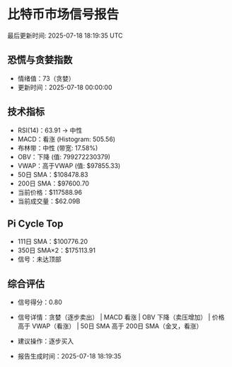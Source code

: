 # 比特币市场信号报告

最后更新时间: 2025-07-18 18:19:35 UTC

## 恐慌与贪婪指数
- 情绪值：73（贪婪）
- 更新时间：2025-07-18 00:00:00

## 技术指标
- RSI(14)：63.91 → 中性
- MACD：看涨 (Histogram: 505.56)
- 布林带：中性 (带宽: 17.58%)
- OBV：下降 (值: 799272230379)
- VWAP：高于VWAP (值: $97855.33)
- 50日 SMA：$108478.83
- 200日 SMA：$97600.70
- 当前价格：$117588.96
- 当前成交量：$62.09B

## Pi Cycle Top
- 111日 SMA：$100776.20
- 350日 SMA×2：$175113.91
- 信号：未达顶部

## 综合评估
- 信号得分：0.80
- 信号详情：贪婪（逐步卖出） | MACD 看涨 | OBV 下降（卖压增加） | 价格高于 VWAP（看涨） | 50日 SMA 高于 200日 SMA（金叉，看涨）
- 建议操作：逐步买入

- 报告生成时间：2025-07-18 18:19:35